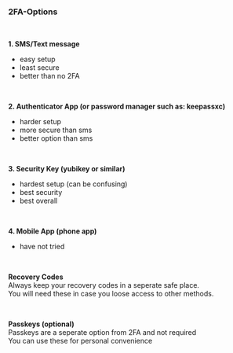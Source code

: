 ### 2FA-Options  

<br>

**1. SMS/Text message**  
   - easy setup
   - least secure
   - better than no 2FA
     
<br>  

**2. Authenticator App (or password manager such as: keepassxc)**  
   - harder setup
   - more secure than sms
   - better option than sms  

  <br>  

**3. Security Key (yubikey or similar)**  
   - hardest setup (can be confusing)  
   - best security  
   - best overall  

  <br>  
  

**4. Mobile App (phone app)**  
   - have not tried

  <br>

**Recovery Codes**  
    Always keep your recovery codes in a seperate safe place.  
    You will need these in case you loose access to other methods.

<br>  

**Passkeys (optional)**  
    Passkeys are a seperate option from 2FA and not required  
    You can use these for personal convenience  
